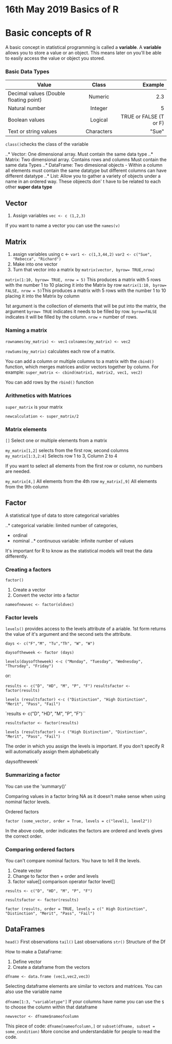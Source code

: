 # 16th May 2019 Basics of R

# Basic concepts of R
A basic concept in statistical programming is called a **variable**. A **variable** allows you to store a value or an object. This means later on you'll be able to easily access the value or object you stored.

### Basic Data Types

| Value       | Class| Example |
| ------------- |:-------------:| -----:|
| Decimal values (Double floating point) | Numeric | 2.3
| Natural number | Integer      |  5 |
| Boolean values |Logical    |   TRUE or FALSE (T or F) |
| Text or string values|    Characters   |   "Sue"|
`class()`checks the class of the variable

..* Vector: One dimensional array. Must contain the same data type
..* Matrix: Two dimensional array. Contains rows and columns Must contain the same data Types
..* DataFrame: Two dimesional objects - Within a column all elements must contain the same datatype but different columns can have different datatype
..* List: Allow you to gather a variety of objects under a name in an ordered way. These objeects don' t have to be related to each other **super data type**

## Vector

1. Assign variables
`vec <- c (1,2,3)`

If you want to name a vector you can use the `names(v)`

## Matrix

1. assign variables using c <- `var1 <- c(1,3,44,2)` `var2 <- c("Sue", "Rebecca", "Richard")`
2. Make into one vector
3. Turn that vector into a matrix by  `matrix(vector, byrow= TRUE,nrow)`

`matrix(1:10, byrow= TRUE, nrow = 5)` This produces a matrix with 5 rows with the number 1 to 10 placing it into the Matrix by row
`matrix(1:10, byrow= FALSE, nrow = 5)`This produces a matrix with 5 rows with the number 1 to 10 placing it into the Matrix by column

1st argument is the collection of elements that will be put into the matrix, the argument `byrow= TRUE` indicates it needs to be filled by row. `byrow=FALSE` indicates it will be filled by the column. `nrow` = number of rows.

### Naming a matrix
`rownames(my_matrix) <- vec1`
`colnames(my_matrix) <- vec2`

`rowSums(my_matrix)` calculates each row of a matrix.

You can add a column or multiple columns to a matrix with the `cbind()` function, which merges matrices and/or vectors together by column. For example:
`super_matrix <- cbind(matrix1, matrix2, vec1, vec2)`

You can add rows by the `rbind()` function

### Arithmetics with Matrices

`super_matrix` is your matrix

`newcalculation <- super_matrix/2`

### Matrix elements
`[]` Select one or multiple elements from a matrix

`my_matrix[1,2]` selects from the first row, second columns
`my_matrix[1:3,2:4]` Selects row 1 to 3, Column 2 to 4

If you want to select all elements from the first row or column, no numbers are needed.

`my_matrix[4,]` All elements from the 4th row
`my_matrix[,9]` All elements from the 9th column

## Factor

A statistical type of data to store categorical variables

..* categorical variable: limited number of categories,
- ordinal
- nominal
..* continuous variable: infinite number of values

It's important for R to know as the statistical models will treat the data differently.

### Creating a factors
`factor()`
1. Create a vector
2. Convert the vector into a factor

`nameofnewvec <- factor(oldvec)`

### Factor levels
`levels()` provides access to the levels attribute of a ariable. 1st form returns the value of it's argument and the second sets the attribute.

`days <- c("F","M", "Tu","Th", "W", "W")`

`daysoftheweek <- factor (days)`

`levels(daysoftheweek) <-c ("Monday", "Tuesday", "Wednesday", "Thursday", "Friday")`


or:

`results <- c("D", "HD", "M", "P", "F")`
`resultsfactor <- factor(results)`

`levels (resultsfactor) <-c ("Distinction", "High Distinction", "Merit", "Pass", "Fail")`

`results <- c("D", "HD", "M", "P", "F")``

`resultsfactor <- factor(results)`

`levels (resultsfactor) <-c ("High Distinction", "Distinction", "Merit", "Pass", "Fail")`

The order in which you assign the levels is important. If you don't specify R will automatically assign them alphabetically

daysoftheweek`

### Summarizing a factor
You can use the 'summary()'

Comparing values in a factor bring NA as it doesn't make sense when using nominal factor levels.

Ordered factors

`factor (some_vector,
      order = True,
      levels = c("level1, level2"))`

In the above code, order indicates the factors are ordered and levels gives the correct order.

### Comparing ordered factors

You can't compare nominal factors. You have to tell R the levels.

1. Create vector
2. Change to factor then + order and levels
3. factor value[] comparison operator factor level[]

`results <- c("D", "HD", "M", "P", "F")`

`resultsfactor <- factor(results)`

`factor (results, order = TRUE, levels = c(" High Distinction", "Distinction", "Merit", "Pass", "Fail")`

## DataFrames

`head()` First observations
`tail()` Last observations
`str()` Structure of the Df

How to make a DataFrame:
1. Define vector
2. Create a dataframe from the vectors

`dfname <- data.frame (vec1,vec2,vec3)`

Selecting dataframe elements are similar to vectors and matrices. You can also use the variable name

`dfname[1:3, "variabletype"]`
If your columns have name you can use the `$` to choose the column within that dataframe

`newvector <- dfname$nameofcolumn`

This piece of code:
`dfname[nameofcolumn,]` or
`subset(dfname, subset = some_condition)` More concise and understandable for people to read the code.
